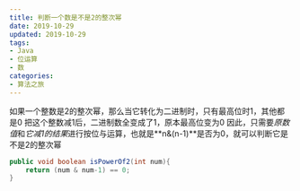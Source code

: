```yaml
---
title: 判断一个数是不是2的整次幂
date: 2019-10-29
updated: 2019-10-29
tags:
- Java
- 位运算
- 数
categories:
- 算法之旅
---
```


如果一个整数是2的整次幂，那么当它转化为二进制时，只有最高位时1，其他都是0
把这个整数减1后，二进制数全变成了1，原本最高位变为0
因此，只需要*原数值*和*它减1的结果*进行按位与运算，也就是**n&(n-1)**是否为0，就可以判断它是不是2的整次幂

```java
public void boolean isPowerOf2(int num){
    return (num & num-1) == 0;
}
```
